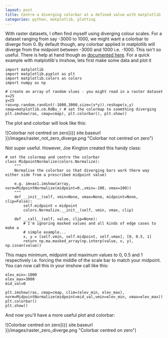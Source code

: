 ```yaml
---
layout: post
title: Centre a diverging colorbar at a defined value with matplotlib
categories: python, matplotlib, plotting
---
```


With raster datasets, I often find myself using diverging colour scales. For a dataset ranging from say -3000 to 1000, we might want a colorbar to diverge from 0. By default though, any colorbar applied in matplotlib will diverge from the midpoint between -3000 and 1000 i.e. -1000. This isn't so useful. There is help at hand though as [documented here](http://matplotlib.org/users/colormapnorms.html#custom-normalization-two-linear-ranges). For a quick example with matplotlib's imshow, lets first make some data and plot it

```
import matplotlib
import matplotlib.pyplot as plt
import matplotlib.colors as colors
import numpy as np

# create an array of random vlues - you might read in a raster dataset
x=25
y=25
ras=np.random.randint(-1000,3000,size=(x*y)).reshape(x,y)
cmap=matplotlib.cm.RdBu_r # set the colormap to soemthing diverging
plt.imshow(ras, cmap=cmap), plt.colorbar(), plt.show()
```

The plot and colorbar will look like this:

![Colorbar not centred on zero]({{ site.baseurl }}/images/raster_not_zero_diverge.png "Colorbar not centred on zero")

Not super useful. However, Joe Kington created this handy class:

```
# set the colormap and centre the colorbar
class MidpointNormalize(colors.Normalize):
	"""
	Normalise the colorbar so that diverging bars work there way either side from a prescribed midpoint value)

	e.g. im=ax1.imshow(array, norm=MidpointNormalize(midpoint=0.,vmin=-100, vmax=100))
	"""
	def __init__(self, vmin=None, vmax=None, midpoint=None, clip=False):
		self.midpoint = midpoint
		colors.Normalize.__init__(self, vmin, vmax, clip)

	def __call__(self, value, clip=None):
		# I'm ignoring masked values and all kinds of edge cases to make a
		# simple example...
		x, y = [self.vmin, self.midpoint, self.vmax], [0, 0.5, 1]
		return np.ma.masked_array(np.interp(value, x, y), np.isnan(value))
```

This maps minimum, midpoint and maximum values to 0, 0.5 and 1 respectively i.e. forcing the middle of the scale bar to match your midpoint. You can now call this in your imshow call like this:

```
elev_min=-1000
elev_max=3000
mid_val=0

plt.imshow(ras, cmap=cmap, clim=(elev_min, elev_max), norm=MidpointNormalize(midpoint=mid_val,vmin=elev_min, vmax=elev_max))
plt.colorbar()
plt.show()
```

And now you'll have a more useful plot and colorbar:

![Colorbar centred on zero]({{ site.baseurl }}/images/raster_zero_diverge.png "Colorbar centred on zero")